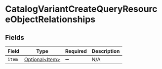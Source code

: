 # CatalogVariantCreateQueryResourceObjectRelationships


## Fields

| Field                                              | Type                                               | Required                                           | Description                                        |
| -------------------------------------------------- | -------------------------------------------------- | -------------------------------------------------- | -------------------------------------------------- |
| `item`                                             | [Optional\<Item>](../../models/components/Item.md) | :heavy_minus_sign:                                 | N/A                                                |